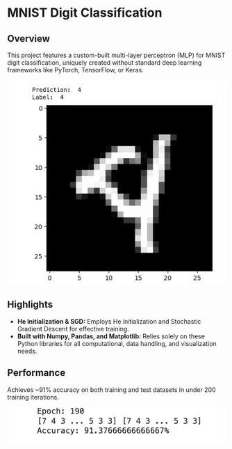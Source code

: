 # MNIST Digit Classification

## Overview
This project features a custom-built multi-layer perceptron (MLP) for MNIST digit classification, uniquely created without standard deep learning frameworks like PyTorch, TensorFlow, or Keras.

![Example](Prediction.png)

## Highlights
- **He Initialization & SGD:** Employs He initialization and Stochastic Gradient Descent for effective training.
- **Built with Numpy, Pandas, and Matplotlib:** Relies solely on these Python libraries for all computational, data handling, and visualization needs.

## Performance
Achieves ~91% accuracy on both training and test datasets in under 200 training iterations.

![Accuracy](Accuracy.png)